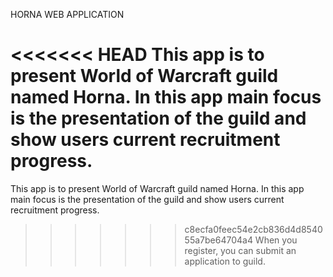 HORNA WEB APPLICATION

<<<<<<< HEAD
This app is to present World of Warcraft guild named Horna. In this app main focus is the presentation of the guild and show users current recruitment progress.
=======
This app is to present World of Warcraft guild named Horna. In this app main focus is the presentation of the guild and show users current recruitment progress. 
>>>>>>> c8ecfa0feec54e2cb836d4d854055a7be64704a4
When you register, you can submit an application to guild.
